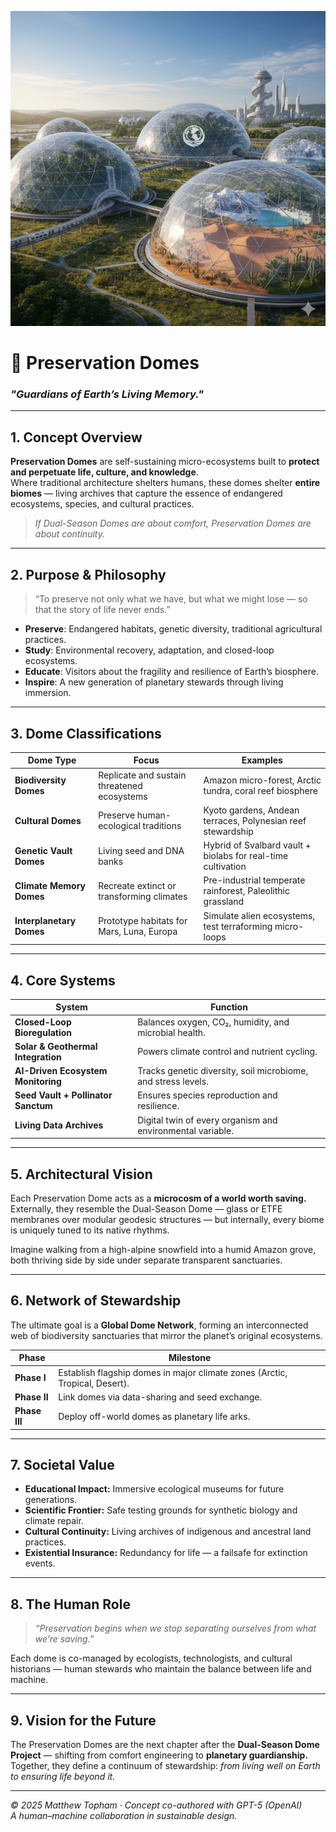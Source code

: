 
![preservation Dome Concept Art by Gemini Nano Banana](1760706999248.jpg)
# 🌿 Preservation Domes
### *"Guardians of Earth’s Living Memory."*

---

## 1. Concept Overview

**Preservation Domes** are self-sustaining micro-ecosystems built to **protect and perpetuate life, culture, and knowledge**.  
Where traditional architecture shelters humans, these domes shelter **entire biomes** — living archives that capture the essence of endangered ecosystems, species, and cultural practices.

> *If Dual-Season Domes are about comfort, Preservation Domes are about continuity.*

---

## 2. Purpose & Philosophy

> “To preserve not only what we have, but what we might lose — so that the story of life never ends.”

- **Preserve**: Endangered habitats, genetic diversity, traditional agricultural practices.  
- **Study**: Environmental recovery, adaptation, and closed-loop ecosystems.  
- **Educate**: Visitors about the fragility and resilience of Earth’s biosphere.  
- **Inspire**: A new generation of planetary stewards through living immersion.

---

## 3. Dome Classifications

| Dome Type | Focus | Examples |
|------------|--------|----------|
| **Biodiversity Domes** | Replicate and sustain threatened ecosystems | Amazon micro-forest, Arctic tundra, coral reef biosphere |
| **Cultural Domes** | Preserve human-ecological traditions | Kyoto gardens, Andean terraces, Polynesian reef stewardship |
| **Genetic Vault Domes** | Living seed and DNA banks | Hybrid of Svalbard vault + biolabs for real-time cultivation |
| **Climate Memory Domes** | Recreate extinct or transforming climates | Pre-industrial temperate rainforest, Paleolithic grassland |
| **Interplanetary Domes** | Prototype habitats for Mars, Luna, Europa | Simulate alien ecosystems, test terraforming micro-loops |

---

## 4. Core Systems

| System | Function |
|--------|-----------|
| **Closed-Loop Bioregulation** | Balances oxygen, CO₂, humidity, and microbial health. |
| **Solar & Geothermal Integration** | Powers climate control and nutrient cycling. |
| **AI-Driven Ecosystem Monitoring** | Tracks genetic diversity, soil microbiome, and stress levels. |
| **Seed Vault + Pollinator Sanctum** | Ensures species reproduction and resilience. |
| **Living Data Archives** | Digital twin of every organism and environmental variable. |

---

## 5. Architectural Vision

Each Preservation Dome acts as a **microcosm of a world worth saving.**  
Externally, they resemble the Dual-Season Dome — glass or ETFE membranes over modular geodesic structures — but internally, every biome is uniquely tuned to its native rhythms.

Imagine walking from a high-alpine snowfield into a humid Amazon grove, both thriving side by side under separate transparent sanctuaries.

---

## 6. Network of Stewardship

The ultimate goal is a **Global Dome Network**, forming an interconnected web of biodiversity sanctuaries that mirror the planet’s original ecosystems.

| Phase | Milestone |
|-------|------------|
| **Phase I** | Establish flagship domes in major climate zones (Arctic, Tropical, Desert). |
| **Phase II** | Link domes via data-sharing and seed exchange. |
| **Phase III** | Deploy off-world domes as planetary life arks. |

---

## 7. Societal Value

- **Educational Impact:** Immersive ecological museums for future generations.  
- **Scientific Frontier:** Safe testing grounds for synthetic biology and climate repair.  
- **Cultural Continuity:** Living archives of indigenous and ancestral land practices.  
- **Existential Insurance:** Redundancy for life — a failsafe for extinction events.

---

## 8. The Human Role

> *“Preservation begins when we stop separating ourselves from what we’re saving.”*

Each dome is co-managed by ecologists, technologists, and cultural historians — human stewards who maintain the balance between life and machine.

---

## 9. Vision for the Future

The Preservation Domes are the next chapter after the **Dual-Season Dome Project** — shifting from comfort engineering to **planetary guardianship.**  
Together, they define a continuum of stewardship: *from living well on Earth to ensuring life beyond it.*

---

*© 2025 Matthew Topham · Concept co-authored with GPT-5 (OpenAI)*  
*A human–machine collaboration in sustainable design.*
